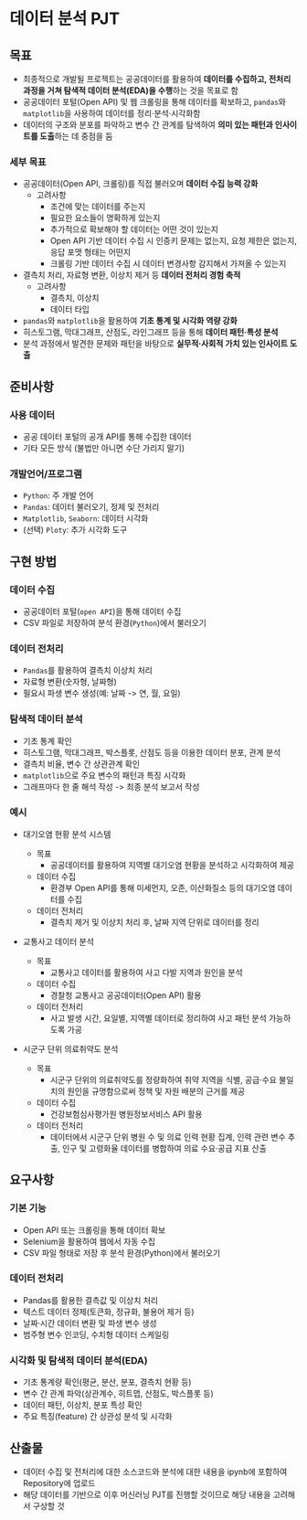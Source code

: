 # 데이터 분석 PJT
## 목표
- 최종적으로 개발될 프로젝트는 공공데이터를 활용하여 **데이터를 수집하고, 전처리 과정을 거쳐 탐색적 데이터 분석(EDA)을 수행**하는 것을 목표로 함
- 공공데이터 포털(Open API) 및 웹 크롤링을 통해 데이터를 확보하고, `pandas`와 `matplotlib`을 사용하여 데이터를 정리·분석·시각화함
- 데이터의 구조와 분포를 파악하고 변수 간 관계를 탐색하여 **의미 있는 패턴과 인사이트를 도출**하는 데 중점을 둠

### 세부 목표
- 공공데이터(Open API, 크롤링)를 직접 불러오며 **데이터 수집 능력 강화**
  - 고려사항
    - 조건에 맞는 데이터를 주는지
    - 필요한 요소들이 명확하게 있는지
    - 추가적으로 확보해야 할 데이터는 어떤 것이 있는지
    - Open API 기반 데이터 수집 시 인증키 문제는 없는지, 요청 제한은 없는지, 응답 포맷 형태는 어떤지
    - 크롤링 기반 데이터 수집 시 데이터 변경사항 감지해서 가져올 수 있는지
- 결측치 처리, 자료형 변환, 이상치 제거 등 **데이터 전처리 경험 축적**
  - 고려사항
    - 결측치, 이상치
    - 데이터 타입
- `pandas`와 `matplotlib`을 활용하여 **기초 통계 및 시각화 역량 강화**
- 히스토그램, 막대그래프, 산점도, 라인그래프 등을 통해 **데이터 패턴·특성 분석**
- 분석 과정에서 발견한 문제와 패턴을 바탕으로 **실무적·사회적 가치 있는 인사이트 도출**

## 준비사항
### 사용 데이터
- 공공 데이터 포털의 공개 API를 통해 수집한 데이터
- 기타 모든 방식 (불법만 아니면 수단 가리지 말기)

### 개발언어/프로그램
- `Python`: 주 개발 언어
- `Pandas`: 데이터 불러오기, 정제 및 전처리
- `Matplotlib`, `Seaborn`: 데이터 시각화
- (선택) `Ploty`: 추가 시각화 도구

## 구현 방법
### 데이터 수집
- 공공데이터 포털(`open API`)을 통해 데이터 수집
- CSV 파일로 저장하여 분석 환경(`Python`)에서 불러오기

### 데이터 전처리
- `Pandas`를 활용하여 결측치 이상치 처리
- 자료형 변환(숫자형, 날짜형)
- 필요시 파생 변수 생성(예: 날짜 -> 연, 월, 요일)

### 탐색적 데이터 분석
- 기초 통계 확인
- 히스토그램, 막대그래프, 박스플롯, 산점도 등을 이용한 데이터 분포, 관계 분석
- 결측치 비율, 변수 간 상관관계 확인
- `matplotlib`으로 주요 변수의 패턴과 특징 시각화
- 그래프마다 한 줄 해석 작성 -> 최종 분석 보고서 작성

### 예시
- 대기오염 현황 분석 시스템
  - 목표
    - 공공데이터를 활용하여 지역별 대기오염 현황을 분석하고 시각화하여 제공
  - 데이터 수집
    - 환경부 Open API를 통해 미세먼지, 오존, 이산화질소 등의 대기오염 데이터를 수집
  - 데이터 전처리
    - 결측치 제거 및 이상치 처리 후, 날짜 지역 단위로 데이터를 정리

- 교통사고 데이터 분석
  - 목표
    - 교통사고 데이터를 활용하여 사고 다발 지역과 원인을 분석
  - 데이터 수집
    - 경찰청 교통사고 공공데이터(Open API) 활용
  - 데이터 전처리
    - 사고 발생 시간, 요일별, 지역별 데이터로 정리하여 사고 패턴 분석 가능하도록 가공

- 시군구 단위 의료취약도 분석
  - 목표
    - 시군구 단위의 의료취약도를 정량화하여 취약 지역을 식별, 공급·수요 불일치의 원인을 규명함으로써 정책 및 자원 배분의 근거를 제공
  - 데이터 수집
    - 건강보험심사평가원 병원정보서비스 API 활용
  - 데이터 전처리
    - 데이터에서 시군구 단위 병원 수 및 의료 인력 현황 집계, 인력 관련 변수 추출, 인구 및 고령화율 데이터를 병합하여 의료 수요·공급 지표 산출

## 요구사항
### 기본 기능
- Open API 또는 크롤링을 통해 데이터 확보
- Selenium을 활용하여 웹에서 자동 수집
- CSV 파일 형태로 저장 후 분석 환경(Python)에서 불러오기

### 데이터 전처리
- Pandas를 활용한 결측값 및 이상치 처리
- 텍스트 데이터 정제(토큰화, 정규화, 불용어 제거 등)
- 날짜·시간 데이터 변환 및 파생 변수 생성
- 범주형 변수 인코딩, 수치형 데이터 스케일링

### 시각화 및 탐색적 데이터 분석(EDA)
- 기초 통계량 확인(평균, 분산, 분포, 결측치 현황 등)
- 변수 간 관계 파악(상관계수, 히트맵, 산점도, 박스플롯 등)
- 데이터 패턴, 이상치, 분포 특성 확인
- 주요 특징(feature) 간 상관성 분석 및 시각화

## 산출물
- 데이터 수집 및 전처리에 대한 소스코드와 분석에 대한 내용을 ipynb에 포함하여 Repository에 업로드
- 해당 데이터를 기반으로 이후 머신러닝 PJT를 진행할 것이므로 해당 내용을 고려해서 구상할 것

